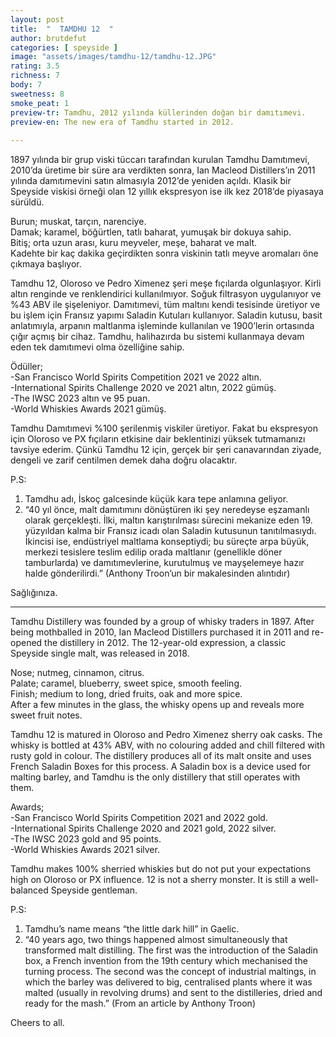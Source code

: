 ```yaml
---
layout: post
title:  "  TAMDHU 12  "
author: brutdefut
categories: [ speyside ]
image: "assets/images/tamdhu-12/tamdhu-12.JPG"
rating: 3.5
richness: 7
body: 7
sweetness: 8
smoke_peat: 1
preview-tr: Tamdhu, 2012 yılında küllerinden doğan bir damıtımevi.                          
preview-en: The new era of Tamdhu started in 2012.  
                 
---
```


1897 yılında bir grup viski tüccarı tarafından kurulan Tamdhu Damıtımevi, 2010’da üretime bir süre ara verdikten sonra, Ian Macleod Distillers’ın 2011 yılında damıtımevini satın almasıyla 2012’de yeniden açıldı. Klasik bir Speyside viskisi örneği olan 12 yıllık ekspresyon ise ilk kez 2018’de piyasaya sürüldü.  

Burun; muskat, tarçın, narenciye.   
Damak; karamel, böğürtlen, tatlı baharat, yumuşak bir dokuya sahip.  
Bitiş; orta uzun arası, kuru meyveler, meşe, baharat ve malt.    
Kadehte bir kaç dakika geçirdikten sonra viskinin tatlı meyve aromaları öne çıkmaya başlıyor.    

Tamdhu 12, Oloroso ve Pedro Ximenez şeri meşe fıçılarda olgunlaşıyor. Kirli altın renginde ve renklendirici kullanılmıyor. Soğuk filtrasyon uygulanıyor ve %43 ABV ile şişeleniyor. Damıtımevi, tüm maltını kendi tesisinde üretiyor ve bu işlem için Fransız yapımı Saladin Kutuları kullanıyor. Saladin kutusu, basit anlatımıyla, arpanın maltlanma işleminde kullanılan ve 1900’lerin ortasında çığır açmış bir cihaz. Tamdhu, halihazırda bu sistemi kullanmaya devam eden tek damıtımevi olma özelliğine sahip.  

Ödüller;   
-San Francisco World Spirits Competition 2021 ve 2022 altın.  
-International Spirits Challenge 2020 ve 2021 altın, 2022 gümüş.       
-The IWSC 2023 altın ve 95 puan.     
-World Whiskies Awards 2021 gümüş.      

Tamdhu Damıtımevi %100 şerilenmiş viskiler üretiyor. Fakat bu ekspresyon için Oloroso ve PX fıçıların etkisine dair beklentinizi yüksek tutmamanızı tavsiye ederim. Çünkü Tamdhu 12 için, gerçek bir şeri canavarından ziyade, dengeli ve zarif centilmen demek daha doğru olacaktır.  

P.S:   
1. Tamdhu adı, İskoç galcesinde küçük kara tepe anlamına geliyor.   
2. “40 yıl önce, malt damıtımını dönüştüren iki şey neredeyse eşzamanlı olarak gerçekleşti. İlki, maltın karıştırılması sürecini mekanize eden 19. yüzyıldan kalma bir Fransız icadı olan Saladin kutusunun tanıtılmasıydı. İkincisi ise, endüstriyel maltlama konseptiydi; bu süreçte arpa büyük, merkezi tesislere teslim edilip orada maltlanır (genellikle döner tamburlarda) ve damıtımevlerine, kurutulmuş ve mayşelemeye hazır halde gönderilirdi.” (Anthony Troon’un bir makalesinden alıntıdır)

Sağlığınıza.    

   
-----------------------------------------------

<p id="english"></p>

Tamdhu Distillery was founded by a group of whisky traders in 1897. After being mothballed in 2010, Ian Macleod Distillers purchased it in 2011 and re-opened the distillery in 2012. The 12-year-old expression, a classic Speyside single malt, was released in 2018.  

Nose; nutmeg, cinnamon, citrus.   
Palate; caramel, blueberry, sweet spice, smooth feeling.     
Finish; medium to long, dried fruits, oak and more spice.     
After a few minutes in the glass, the whisky opens up and reveals more sweet fruit notes.  

Tamdhu 12 is matured in Oloroso and Pedro Ximenez sherry oak casks. The whisky is bottled at 43% ABV, with no colouring added and chill filtered with rusty gold in colour. The distillery produces all of its malt onsite and uses French Saladin Boxes for this process. A Saladin box is a device used for malting barley, and Tamdhu is the only distillery that still operates with them.   

Awards;  
-San Francisco World Spirits Competition 2021 and 2022 gold.  
-International Spirits Challenge 2020 and 2021 gold, 2022 silver.       
-The IWSC 2023 gold and 95 points.     
-World Whiskies Awards 2021 silver.  

Tamdhu makes 100% sherried whiskies but do not put your expectations high on Oloroso or PX influence. 12 is not a sherry monster. It is still a well-balanced Speyside gentleman.   

P.S:  
1. Tamdhu’s name means “the little dark hill” in Gaelic.   
2. “40 years ago, two things happened almost simultaneously that transformed malt distilling. The first was the introduction of the Saladin box, a French invention from the 19th century which mechanised the turning process. The second was the concept of industrial maltings, in which the barley was delivered to big, centralised plants where it was malted (usually in revolving drums) and sent to the distilleries, dried and ready for the mash.” (From an article by Anthony Troon)   

Cheers to all.  
 
  
